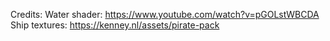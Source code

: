 Credits:
Water shader: https://www.youtube.com/watch?v=pGOLstWBCDA
Ship textures: https://kenney.nl/assets/pirate-pack
